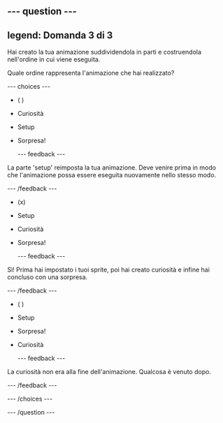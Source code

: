 --- question ---
---
legend: Domanda 3 di 3
---

Hai creato la tua animazione suddividendola in parti e costruendola nell'ordine in cui viene eseguita.

Quale ordine rappresenta l'animazione che hai realizzato?

--- choices ---

- ( )
+ Curiosità

+ Setup

+ Sorpresa!

  --- feedback ---

 La parte 'setup' reimposta la tua animazione. Deve venire prima in modo che l'animazione possa essere eseguita nuovamente nello stesso modo.

  --- /feedback ---

- (x)
+ Setup

+ Curiosità

+ Sorpresa!


  --- feedback ---

 Sì! Prima hai impostato i tuoi sprite, poi hai creato curiosità e infine hai concluso con una sorpresa.

  --- /feedback ---

- ( )
+ Setup

+ Sorpresa!

+ Curiosità

  --- feedback ---

 La curiosità non era alla fine dell'animazione. Qualcosa è venuto dopo.

  --- /feedback ---

--- /choices ---

--- /question ---
